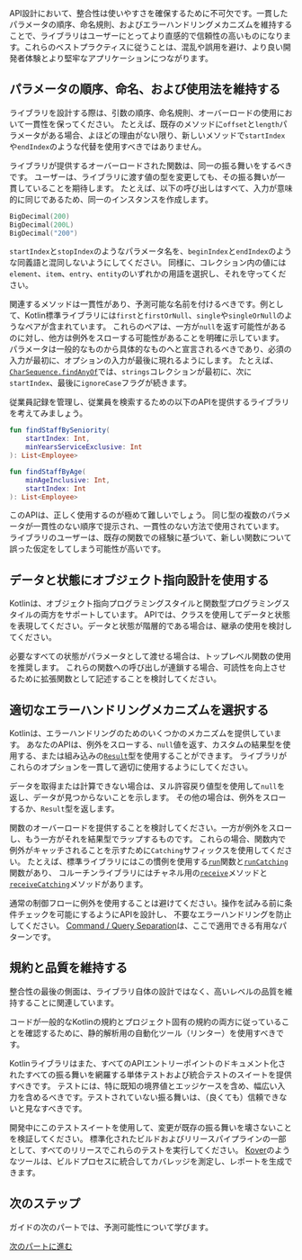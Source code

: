 [//]: # (title: 整合性)

API設計において、整合性は使いやすさを確保するために不可欠です。一貫したパラメータの順序、命名規則、およびエラーハンドリングメカニズムを維持することで、ライブラリはユーザーにとってより直感的で信頼性の高いものになります。これらのベストプラクティスに従うことは、混乱や誤用を避け、より良い開発者体験とより堅牢なアプリケーションにつながります。

## パラメータの順序、命名、および使用法を維持する

ライブラリを設計する際は、引数の順序、命名規則、オーバーロードの使用において一貫性を保ってください。
たとえば、既存のメソッドに`offset`と`length`パラメータがある場合、よほどの理由がない限り、新しいメソッドで`startIndex`や`endIndex`のような代替を使用すべきではありません。

ライブラリが提供するオーバーロードされた関数は、同一の振る舞いをするべきです。
ユーザーは、ライブラリに渡す値の型を変更しても、その振る舞いが一貫していることを期待します。
たとえば、以下の呼び出しはすべて、入力が意味的に同じであるため、同一のインスタンスを作成します。

```kotlin
BigDecimal(200)
BigDecimal(200L)
BigDecimal("200")
```

`startIndex`と`stopIndex`のようなパラメータ名を、`beginIndex`と`endIndex`のような同義語と混同しないようにしてください。
同様に、コレクション内の値には`element`、`item`、`entry`、`entity`のいずれかの用語を選択し、それを守ってください。

関連するメソッドは一貫性があり、予測可能な名前を付けるべきです。例として、Kotlin標準ライブラリには`first`と`firstOrNull`、`single`や`singleOrNull`のようなペアが含まれています。
これらのペアは、一方が`null`を返す可能性があるのに対し、他方は例外をスローする可能性があることを明確に示しています。
パラメータは一般的なものから具体的なものへと宣言されるべきであり、必須の入力が最初に、オプションの入力が最後に現れるようにします。
たとえば、[`CharSequence.findAnyOf`](https://kotlinlang.org/api/latest/jvm/stdlib/kotlin.text/find-any-of.html)では、`strings`コレクションが最初に、次に`startIndex`、最後に`ignoreCase`フラグが続きます。

従業員記録を管理し、従業員を検索するための以下のAPIを提供するライブラリを考えてみましょう。

```kotlin
fun findStaffBySeniority(
    startIndex: Int, 
    minYearsServiceExclusive: Int
): List<Employee>

fun findStaffByAge(
    minAgeInclusive: Int, 
    startIndex: Int
): List<Employee>
```

このAPIは、正しく使用するのが極めて難しいでしょう。
同じ型の複数のパラメータが一貫性のない順序で提示され、一貫性のない方法で使用されています。
ライブラリのユーザーは、既存の関数での経験に基づいて、新しい関数について誤った仮定をしてしまう可能性が高いです。

## データと状態にオブジェクト指向設計を使用する

Kotlinは、オブジェクト指向プログラミングスタイルと関数型プログラミングスタイルの両方をサポートしています。
APIでは、クラスを使用してデータと状態を表現してください。データと状態が階層的である場合は、継承の使用を検討してください。

必要なすべての状態がパラメータとして渡せる場合は、トップレベル関数の使用を推奨します。
これらの関数への呼び出しが連鎖する場合、可読性を向上させるために拡張関数として記述することを検討してください。

## 適切なエラーハンドリングメカニズムを選択する

Kotlinは、エラーハンドリングのためのいくつかのメカニズムを提供しています。
あなたのAPIは、例外をスローする、`null`値を返す、カスタムの結果型を使用する、または組み込みの[`Result`](https://kotlinlang.org/api/latest/jvm/stdlib/kotlin/-result/)型を使用することができます。
ライブラリがこれらのオプションを一貫して適切に使用するようにしてください。

データを取得または計算できない場合は、ヌル許容戻り値型を使用して`null`を返し、データが見つからないことを示します。
その他の場合は、例外をスローするか、`Result`型を返します。

関数のオーバーロードを提供することを検討してください。一方が例外をスローし、もう一方がそれを結果型でラップするものです。
これらの場合、関数内で例外がキャッチされることを示すために`Catching`サフィックスを使用してください。
たとえば、標準ライブラリにはこの慣例を使用する[`run`](https://kotlinlang.org/api/latest/jvm/stdlib/kotlin/run.html)関数と[`runCatching`](https://kotlinlang.org/api/latest/jvm/stdlib/kotlin/run-catching.html)関数があり、
コルーチンライブラリにはチャネル用の[`receive`](https://kotlinlang.org/api/kotlinx.coroutines/kotlinx-coroutines-core/kotlinx.coroutines.channels/-receive-channel/receive.html)メソッドと[`receiveCatching`](https://kotlinlang.org/api/kotlinx.coroutines/kotlinx-coroutines-core/kotlinx.coroutines.channels/-receive-channel/receive-catching.html)メソッドがあります。

通常の制御フローに例外を使用することは避けてください。操作を試みる前に条件チェックを可能にするようにAPIを設計し、
不要なエラーハンドリングを防止してください。
[Command / Query Separation](https://martinfowler.com/bliki/CommandQuerySeparation.html)は、ここで適用できる有用なパターンです。

## 規約と品質を維持する

整合性の最後の側面は、ライブラリ自体の設計ではなく、高いレベルの品質を維持することに関連しています。

コードが一般的なKotlinの規約とプロジェクト固有の規約の両方に従っていることを確認するために、静的解析用の自動化ツール（リンター）を使用すべきです。

Kotlinライブラリはまた、すべてのAPIエントリーポイントのドキュメント化されたすべての振る舞いを網羅する単体テストおよび統合テストのスイートを提供すべきです。
テストには、特に既知の境界値とエッジケースを含め、幅広い入力を含めるべきです。テストされていない振る舞いは、（良くても）信頼できないと見なすべきです。

開発中にこのテストスイートを使用して、変更が既存の振る舞いを壊さないことを検証してください。
標準化されたビルドおよびリリースパイプラインの一部として、すべてのリリースでこれらのテストを実行してください。
[Kover](https://github.com/Kotlin/kotlinx-kover)のようなツールは、ビルドプロセスに統合してカバレッジを測定し、レポートを生成できます。

## 次のステップ

ガイドの次のパートでは、予測可能性について学びます。

[次のパートに進む](api-guidelines-predictability.md)